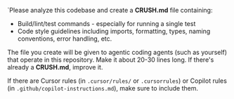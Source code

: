 `Please analyze this codebase and create a **CRUSH.md** file containing:

- Build/lint/test commands - especially for running a single test
- Code style guidelines including imports, formatting, types, naming conventions, error handling, etc.

The file you create will be given to agentic coding agents (such as yourself) that operate in this repository. Make it about 20-30 lines long.
If there's already a **CRUSH.md**, improve it.

If there are Cursor rules (in `.cursor/rules/` or `.cursorrules`) or Copilot rules (in `.github/copilot-instructions.md`), make sure to include them.
